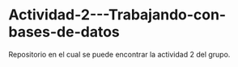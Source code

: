 # Actividad-2---Trabajando-con-bases-de-datos
Repositorio en el cual se puede encontrar la actividad 2 del grupo. 
